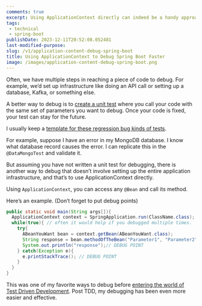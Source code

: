 ```yaml
---
comments: true
excerpt: Using ApplicationContext directly can indeed be a handy approach for debugging without setting up the entire application infrastructure.
tags:
 - technical
 - spring-boot
publishDate: 2023-12-11T20:52:08.052481
last-modified-purpose:
slug: /v1/application-content-debug-spring-boot
title: Using ApplicationContext to Debug Spring Boot Faster
image: /images/application-content-debug-spring-boot.png
---
```


Often, we have multiple steps in reaching a piece of code to debug. For example, we’d set up infrastructure like doing an API call or setting up a database, Kafka, or something else.

A better way to debug is to [create a unit test](/software-blog/encounter-a-bug/) where you call your code with the same set of parameters you want to debug. Once your code is fixed, your test can stay for the future.

I usually keep a [template for these regression bug kinds of tests](/v1/junit-bug-tracking).

For example, suppose I have an error in my MongoDB database. I know what database record causes the error. I can replicate this in the `@DataMongoTest` and validate it.

But assuming you have not written a unit test for debugging, there is another way to debug that doesn’t involve setting up the entire application infrastructure, and that’s to use ApplicationContext directly.

Using `ApplicationContext`, you can access any `@Bean` and call its method.

Here’s an example. (Don’t forget to put debug points)

```java
public static void main(String args[]){
  ApplicationContext context = SpringApplication.run(ClassName.class);
  while(true){ // often it would help if you debugged multiple times.
    try{
      ABeanYouWant bean = context.getBean(ABeanYouWant.class);
      String response = bean.methodOfTheBean("Parameter1", "Parameter2"); // DEBUG POINT
      System.out.println("response");// DEBUG POINT
    } catch(Exception e){
      e.printStackTrace(); // DEBUG POINT
    }
  }
}
```

This was one of my favorite ways to debug before [entering the world of Test Driven Development](https://ankushchoubey.com/tdd). Post TDD, my debugging has been even more easier and effective.
